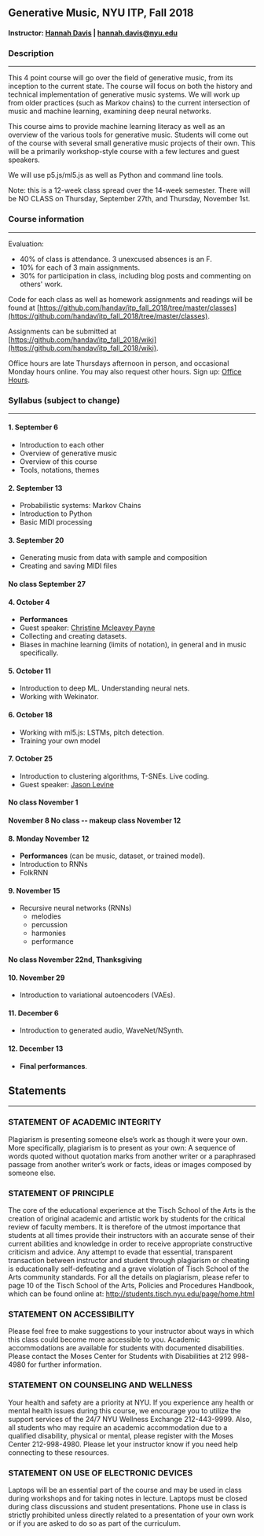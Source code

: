## Generative Music, NYU ITP, Fall 2018
#### Instructor: [Hannah Davis](www.hannahishere.com) | hannah.davis@nyu.edu

### Description
--------

This 4 point course will go over the field of generative music, from its inception to the current state. The course will focus on both the history and technical implementation of generative music systems. We will work up from older practices (such as Markov chains) to the current intersection of music and machine learning, examining deep neural networks. 

This course aims to provide machine learning literacy as well as an overview of the various tools for generative music. Students will come out of the course with several small generative music projects of their own. This will be a primarily workshop-style course with a few lectures and guest speakers.

We will use p5.js/ml5.js as well as Python and command line tools.

Note: this is a 12-week class spread over the 14-week semester. There will be NO CLASS on Thursday, September 27th, and Thursday, November 1st.

### Course information
--------

Evaluation:
  * 40% of class is attendance. 3 unexcused absences is an F.
  * 10% for each of 3 main assignments.
  * 30% for participation in class, including blog posts and commenting on others' work.

Code for each class as well as homework assignments and readings will be found at [https://github.com/handav/itp_fall_2018/tree/master/classes](https://github.com/handav/itp_fall_2018/tree/master/classes).

Assignments can be submitted at [https://github.com/handav/itp_fall_2018/wiki](https://github.com/handav/itp_fall_2018/wiki).

Office hours are late Thursdays afternoon in person, and occasional Monday hours online. You may also request other hours. Sign up: [Office Hours](https://calendar.google.com/calendar/selfsched?sstoken=UUZoQjJnV3BlVEZsfGRlZmF1bHR8NzczMmJkYWNkYTEyOWFjZDRlZDJmODZjMmI0NDNjNjI).


### Syllabus (subject to change)
--------

#### 1. September 6
  * Introduction to each other
  * Overview of generative music
  * Overview of this course 
  * Tools, notations, themes 

#### 2. September 13

  * Probabilistic systems: Markov Chains
  * Introduction to Python
  * Basic MIDI processing

#### 3. September 20

  * Generating music from data with sample and composition
  * Creating and saving MIDI files

#### **No class September 27**

#### 4. October 4
  * **Performances**
  * Guest speaker: [Christine Mcleavey Payne](http://christinemcleavey.com/)
  * Collecting and creating datasets. 
  * Biases in machine learning (limits of notation), in general and in music specifically.

#### 5. October 11
  * Introduction to deep ML. Understanding neural nets.
  * Working with Wekinator.

#### 6. October 18
  * Working with ml5.js: LSTMs, pitch detection.
  * Training your own model

#### 7. October 25
  * Introduction to clustering algorithms, T-SNEs. Live coding.
  * Guest speaker: [Jason Levine](https://www.instagram.com/livecodez)

#### **No class November 1**

#### **November 8 No class -- makeup class November 12**

#### 8. **Monday November 12**
  * **Performances** (can be music, dataset, or trained model).
  * Introduction to RNNs
  * FolkRNN

#### 9. November 15
  * Recursive neural networks (RNNs)
    * melodies
    * percussion
    * harmonies
    * performance

#### **No class November 22nd, Thanksgiving**

#### 10. November 29
  * Introduction to variational autoencoders (VAEs).

#### 11. December 6
  * Introduction to generated audio, WaveNet/NSynth.

#### 12. December 13
  * **Final performances**.



## Statements
--------

### STATEMENT OF ACADEMIC INTEGRITY

Plagiarism is presenting someone else’s work as though it were your own. More specifically, plagiarism is to present as your own: A sequence of words quoted without quotation marks from another writer or a paraphrased passage from another writer’s work or facts, ideas or images composed by someone else.

### STATEMENT OF PRINCIPLE

The core of the educational experience at the Tisch School of the Arts is the creation of original academic and artistic work by students for the critical review of faculty members.  It is therefore of the utmost importance that students at all times provide their instructors with an accurate sense of their current abilities and knowledge in order to receive appropriate constructive criticism and advice.  Any attempt to evade that essential, transparent transaction between instructor and student through plagiarism or cheating is educationally self-defeating and a grave violation of Tisch School of the Arts community standards.  For all the details on plagiarism, please refer to page 10 of the Tisch School of the Arts, Policies and Procedures Handbook, which can be found online at: http://students.tisch.nyu.edu/page/home.html

### STATEMENT ON ACCESSIBILITY

Please feel free to make suggestions to your instructor about ways in which this class could become more accessible to you.  Academic accommodations are available for students with documented disabilities. Please contact the Moses Center for Students with Disabilities at 212 998-4980 for further information.

### STATEMENT ON COUNSELING AND WELLNESS

Your health and safety are a priority at NYU. If you experience any health or mental health issues during this course, we encourage you to utilize the support services of the 24/7 NYU Wellness Exchange 212-443-9999. Also, all students who may require an academic accommodation due to a qualified disability, physical or mental, please register with the Moses Center 212-998-4980. Please let your instructor know if you need help connecting to these resources.

### STATEMENT ON USE OF ELECTRONIC DEVICES

Laptops will be an essential part of the course and may be used in class during workshops and for taking notes in lecture. Laptops must be closed during class discussions and student presentations.  Phone use in class is strictly prohibited unless directly related to a presentation of your own work or if you are asked to do so as part of the curriculum.


